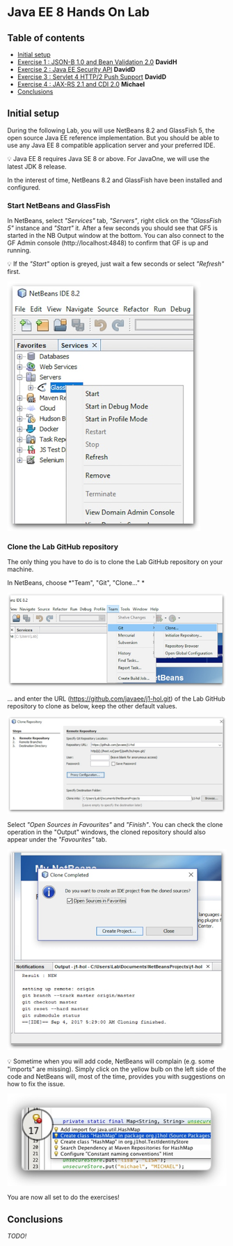 # Java EE 8 Hands On Lab

## Table of contents

* [Initial setup](#initial-setup)
* [Exercise 1 : JSON-B 1.0 and Bean Validation 2.0]() **DavidH**
* [Exercise 2 : Java EE Security API](ex-security.md) **DavidD**
* [Exercise 3 : Servlet 4 HTTP/2 Push Support]() **DavidD**
* [Exercise 4 : JAX-RS 2.1 and CDI 2.0]() **Michael**
* [Conclusions](#conclusions)


## Initial setup

During the following Lab, you will use NetBeans 8.2 and GlassFish 5, the open source Java EE reference implementation. But you should be able to use any Java EE 8 compatible application server and your preferred IDE.

:bulb: Java EE 8 requires Java SE 8 or above. For JavaOne, we will use the latest JDK 8 release.

In the interest of time, NetBeans 8.2 and GlassFish have been installed and configured.


### Start NetBeans and GlassFish

In NetBeans, select *"Services"* tab, *"Servers"*, right click on the *"GlassFish 5"* instance and *"Start"* it. After a few seconds you should see that GF5 is started in the NB Output window at the bottom. You can also connect to the GF Admin console (http://localhost:4848) to confirm that GF is up and running.

:bulb: If the *"Start"* option is greyed, just wait a few seconds or select 
*"Refresh"* first.

!["Team", "Git", "Clone..."](pic/pic0-1.jpg)

### Clone the Lab GitHub repository

The only thing you have to do is to clone the Lab GitHub repository on your machine.

In NetBeans, choose *"Team", "Git", "Clone..." *

!["Team", "Git", "Clone..."](pic/pic0-2.jpg)

... and enter the URL (https://github.com/javaee/j1-hol.git) of the Lab GitHub repository to clone as below, keep the other default values.

!["Team", "Git", "Clone..."](pic/pic0-3.jpg)

Select *"Open Sources in Favourites"* and *"Finish"*. You can check the clone operation in the "Output" windows, the cloned repository should also appear under the *"Favourites"* tab.

!["Open Sources in Favourites"](pic/pic0-4.jpg)

:bulb: Sometime when you will add code, NetBeans will complain (e.g. some "imports" are missing). Simply click on the yellow bulb on the left side of the code and NetBeans will, most of the time, provides you with suggestions on how to fix the issue.

!["NetBeans trick"](pic/pic0-5.jpg)

You are now all set to do the exercises!


## Conclusions

*TODO!* 



